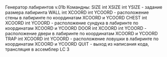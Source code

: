 Генератор лабиринтов v.01b
Командны:
SIZE int XSIZE int YSIZE - задание размера лабиринта
WALL int XCOORD int YCOORD - расположение стены в лабиринте по координатам XCOORD и YCOORD
CHEST int XCOORD int YCOORD - расположение сундука в лабиринте по координатам XCOORD и YCOORD
DOOR int XCOORD int YCOORD - расположение двери в лабиринте по координатам XCOORD и YCOORD
TRAP int XCOORD int YCOORD - расположение ловушки в лабиринте по координатам XCOORD и YCOORD
QUIT - выход из написания кода, трансляция в ассемблер LC 3
